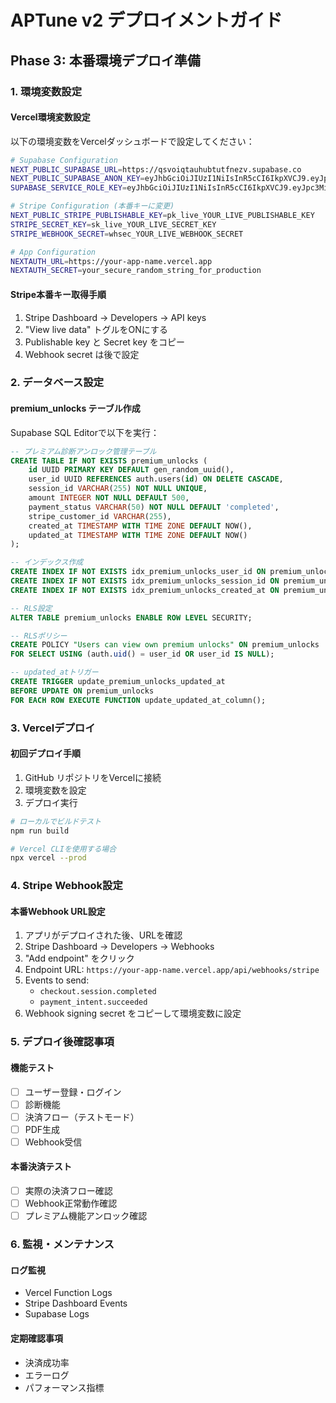 # APTune v2 デプロイメントガイド

## Phase 3: 本番環境デプロイ準備

### 1. 環境変数設定

#### Vercel環境変数設定
以下の環境変数をVercelダッシュボードで設定してください：

```bash
# Supabase Configuration
NEXT_PUBLIC_SUPABASE_URL=https://qsvoiqtauhubtutfnezv.supabase.co
NEXT_PUBLIC_SUPABASE_ANON_KEY=eyJhbGciOiJIUzI1NiIsInR5cCI6IkpXVCJ9.eyJpc3MiOiJzdXBhYmFzZSIsInJlZiI6InFzdm9pcXRhdWh1YnR1dGZuZXp2Iiwicm9sZSI6ImFub24iLCJpYXQiOjE3NTExMDk2OTAsImV4cCI6MjA2NjY4NTY5MH0.OcA6ytcErxmqkcj_JeYyhvUoVxyfAvLvZeJipw4fdZk
SUPABASE_SERVICE_ROLE_KEY=eyJhbGciOiJIUzI1NiIsInR5cCI6IkpXVCJ9.eyJpc3MiOiJzdXBhYmFzZSIsInJlZiI6InFzdm9pcXRhdWh1YnR1dGZuZXp2Iiwicm9sZSI6InNlcnZpY2Vfcm9sZSIsImlhdCI6MTc1MTEwOTY5MCwiZXhwIjoyMDY2Njg1NjkwfQ.LJ_hT_pZ0IH6-T1DBPsCRV_6AYE6dcbPQN7V1heqs2w

# Stripe Configuration (本番キーに変更)
NEXT_PUBLIC_STRIPE_PUBLISHABLE_KEY=pk_live_YOUR_LIVE_PUBLISHABLE_KEY
STRIPE_SECRET_KEY=sk_live_YOUR_LIVE_SECRET_KEY
STRIPE_WEBHOOK_SECRET=whsec_YOUR_LIVE_WEBHOOK_SECRET

# App Configuration
NEXTAUTH_URL=https://your-app-name.vercel.app
NEXTAUTH_SECRET=your_secure_random_string_for_production
```

#### Stripe本番キー取得手順
1. Stripe Dashboard → Developers → API keys
2. "View live data" トグルをONにする
3. Publishable key と Secret key をコピー
4. Webhook secret は後で設定

### 2. データベース設定

#### premium_unlocks テーブル作成
Supabase SQL Editorで以下を実行：

```sql
-- プレミアム診断アンロック管理テーブル
CREATE TABLE IF NOT EXISTS premium_unlocks (
    id UUID PRIMARY KEY DEFAULT gen_random_uuid(),
    user_id UUID REFERENCES auth.users(id) ON DELETE CASCADE,
    session_id VARCHAR(255) NOT NULL UNIQUE,
    amount INTEGER NOT NULL DEFAULT 500,
    payment_status VARCHAR(50) NOT NULL DEFAULT 'completed',
    stripe_customer_id VARCHAR(255),
    created_at TIMESTAMP WITH TIME ZONE DEFAULT NOW(),
    updated_at TIMESTAMP WITH TIME ZONE DEFAULT NOW()
);

-- インデックス作成
CREATE INDEX IF NOT EXISTS idx_premium_unlocks_user_id ON premium_unlocks(user_id);
CREATE INDEX IF NOT EXISTS idx_premium_unlocks_session_id ON premium_unlocks(session_id);
CREATE INDEX IF NOT EXISTS idx_premium_unlocks_created_at ON premium_unlocks(created_at);

-- RLS設定
ALTER TABLE premium_unlocks ENABLE ROW LEVEL SECURITY;

-- RLSポリシー
CREATE POLICY "Users can view own premium unlocks" ON premium_unlocks 
FOR SELECT USING (auth.uid() = user_id OR user_id IS NULL);

-- updated_atトリガー
CREATE TRIGGER update_premium_unlocks_updated_at 
BEFORE UPDATE ON premium_unlocks 
FOR EACH ROW EXECUTE FUNCTION update_updated_at_column();
```

### 3. Vercelデプロイ

#### 初回デプロイ手順
1. GitHub リポジトリをVercelに接続
2. 環境変数を設定
3. デプロイ実行

```bash
# ローカルでビルドテスト
npm run build

# Vercel CLIを使用する場合
npx vercel --prod
```

### 4. Stripe Webhook設定

#### 本番Webhook URL設定
1. アプリがデプロイされた後、URLを確認
2. Stripe Dashboard → Developers → Webhooks
3. "Add endpoint" をクリック
4. Endpoint URL: `https://your-app-name.vercel.app/api/webhooks/stripe`
5. Events to send:
   - `checkout.session.completed`
   - `payment_intent.succeeded`
6. Webhook signing secret をコピーして環境変数に設定

### 5. デプロイ後確認事項

#### 機能テスト
- [ ] ユーザー登録・ログイン
- [ ] 診断機能
- [ ] 決済フロー（テストモード）
- [ ] PDF生成
- [ ] Webhook受信

#### 本番決済テスト
- [ ] 実際の決済フロー確認
- [ ] Webhook正常動作確認
- [ ] プレミアム機能アンロック確認

### 6. 監視・メンテナンス

#### ログ監視
- Vercel Function Logs
- Stripe Dashboard Events
- Supabase Logs

#### 定期確認事項
- 決済成功率
- エラーログ
- パフォーマンス指標